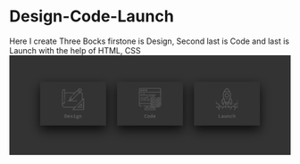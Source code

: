 # Design-Code-Launch
Here I create Three Bocks firstone is Design, Second last is Code and last is Launch with the help of HTML, CSS
![Design-Code-Launch](Design-Code-Launch.png)
